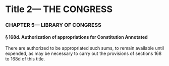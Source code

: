 
# Title 2— THE CONGRESS
### CHAPTER 5— LIBRARY OF CONGRESS
#### § 168d. Authorization of appropriations for Constitution Annotated

There are authorized to be appropriated such sums, to remain available until expended, as may be necessary to carry out the provisions of sections 168 to 168d of this title.
